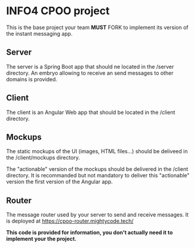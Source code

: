 # INFO4 CPOO project

This is the base project your team **MUST** FORK to implement its version of the instant messaging app.

## Server

The server is a Spring Boot app that should ne located in the /server directory.
 An embryo allowing to receive an send messages to other domains is provided.

## Client

The client is an Angular Web app that should be located in the /client directory.

## Mockups

The static mockups of the UI (images, HTML files...) should be deliveed in the /client/mockups directory.

The "actionable" version of the mockups should be delivered in the /client directory.
It is recommanded but not mandatory to deliver this "actionable" version the first version of the Angular app.

## Router

The message router used by your server to send and receive messages. It is deployed at https://cpoo-router.mightycode.tech/

**This code is provided for information, you don't actually need it to implement your the project.**
